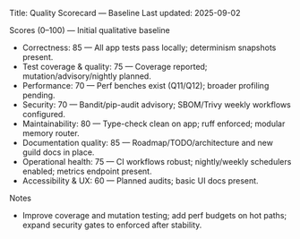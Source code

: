 Title: Quality Scorecard — Baseline
Last updated: 2025-09-02

Scores (0–100) — Initial qualitative baseline
- Correctness: 85 — All app tests pass locally; determinism snapshots present.
- Test coverage & quality: 75 — Coverage reported; mutation/advisory/nightly planned.
- Performance: 70 — Perf benches exist (Q11/Q12); broader profiling pending.
- Security: 70 — Bandit/pip-audit advisory; SBOM/Trivy weekly workflows configured.
- Maintainability: 80 — Type-check clean on app; ruff enforced; modular memory router.
- Documentation quality: 85 — Roadmap/TODO/architecture and new guild docs in place.
- Operational health: 75 — CI workflows robust; nightly/weekly schedulers enabled; metrics endpoint present.
- Accessibility & UX: 60 — Planned audits; basic UI docs present.

Notes
- Improve coverage and mutation testing; add perf budgets on hot paths; expand security gates to enforced after stability.
